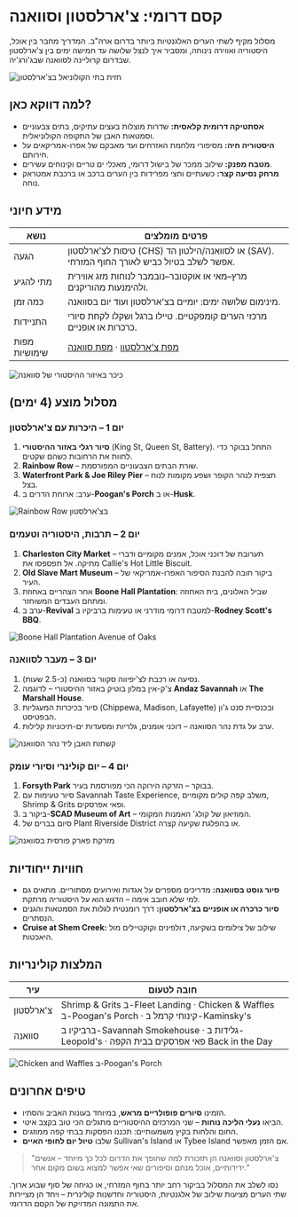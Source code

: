 # קסם דרומי: צ'ארלסטון וסוואנה

מסלול מקיף לשתי הערים האלגנטיות ביותר בדרום ארה"ב. המדריך מחבר בין אוכל, היסטוריה ואווירה נינוחה, ומסביר איך לנצל שלושה עד חמישה ימים בין צ'ארלסטון שבדרום קרוליינה לסוואנה שבג'ורג'יה.

![חזית בתי הקולוניאל בצ'ארלסטון](https://static.wixstatic.com/media/4e19df_fc19189ceeab4fdfa748678a48d8f6cb~mv2.jpg/v1/fill/w_147,h_98,al_c,q_80,usm_0.66_1.00_0.01,blur_2,enc_avif,quality_auto/4e19df_fc19189ceeab4fdfa748678a48d8f6cb~mv2.jpg)

## למה דווקא כאן?

- **אסתטיקה דרומית קלאסית:** שדרות מוצלות בעצים עתיקים, בתים צבעוניים וסמטאות האבן של התקופה הקולוניאלית.
- **היסטוריה חיה:** מסיפורי מלחמת האזרחים ועד מאבקם של אפרו-אמריקאים על חירותם.
- **מטבח מפנק:** שילוב ממכר של בישול דרומי, מאכלי ים טריים וקינוחים עשירים.
- **מרחק נסיעה קצר:** כשעתיים וחצי מפרידות בין הערים ברכב או ברכבת אמטראק נוחה.

## מידע חיוני

| נושא | פרטים מומלצים |
| --- | --- |
| הגעה | טיסות לצ'ארלסטון (CHS) או לסוואנה/הילטון הד (SAV). אפשר לשלב בטיול כביש לאורך החוף המזרחי. |
| מתי להגיע | מרץ–מאי או אוקטובר–נובמבר לנוחות מזג אווירית ולהימנעות מהוריקנים. |
| כמה זמן | מינימום שלושה ימים: יומיים בצ'ארלסטון ועוד יום בסוואנה. |
| התניידות | מרכזי הערים קומפקטיים. טיילו ברגל ושקלו לקחת סיורי כרכרות או אופניים. |
| מפות שימושיות | [מפת צ'ארלסטון](https://www.google.com/maps/d/edit?mid=1zDovqna02SroHnaR-kCYkVuFK7eLmm0-&usp=sharing) · [מפת סוואנה](https://www.google.com/maps/d/edit?mid=1v104ylDP01UExbgoeXZ5khCzIjSGS3ll&usp=sharing) |

![כיכר באיזור ההיסטורי של סוואנה](https://static.wixstatic.com/media/4e19df_5706ffe2ca374f329eae3749959542fc~mv2.jpg/v1/fill/w_147,h_98,al_c,q_80,usm_0.66_1.00_0.01,blur_2,enc_avif,quality_auto/4e19df_5706ffe2ca374f329eae3749959542fc~mv2.jpg)

## מסלול מוצע (4 ימים)

### יום 1 – היכרות עם צ'ארלסטון
1. **סיור רגלי באזור ההיסטורי** (King St, Queen St, Battery). התחל בבוקר כדי לחוות את הרחובות כשהם שקטים.
2. **Rainbow Row** – שורת הבתים הצבעוניים המפורסמת.
3. **Waterfront Park &‏ Joe Riley Pier** – תצפית לנהר הקופר ושפע מקומות לנוח בצל.
4. ערב: ארוחת הדרים ב-**Poogan's Porch** או ב-**Husk**.

![Rainbow Row בצ'ארלסטון](https://static.wixstatic.com/media/4e19df_983e1ff4cb4541eaa58047d177ec49ed~mv2.jpg/v1/fill/w_147,h_98,al_c,q_80,usm_0.66_1.00_0.01,blur_2,enc_avif,quality_auto/4e19df_983e1ff4cb4541eaa58047d177ec49ed~mv2.jpg)

### יום 2 – תרבות, היסטוריה וטעמים
1. **Charleston City Market** – תערובת של דוכני אוכל, אמנים מקומיים ודברי מתיקה. אל תפספסו את Callie's Hot Little Biscuit.
2. **Old Slave Mart Museum** – ביקור חובה להבנת הסיפור האפרו-אמריקאי של העיר.
3. אחר הצהריים באחוזת **Boone Hall Plantation**: שביל האלונים, בית האחוזה ומתחם העבדים המשוחזר.
4. ערב ב-**Revival** למטבח דרומי מודרני או טעימות ברביקיו ב-**Rodney Scott's BBQ**.

![Boone Hall Plantation Avenue of Oaks](https://static.wixstatic.com/media/4e19df_12d7309975ce4e699fcaf28b2397cc3c~mv2.jpg/v1/fill/w_147,h_98,al_c,q_80,usm_0.66_1.00_0.01,blur_2,enc_avif,quality_auto/4e19df_12d7309975ce4e699fcaf28b2397cc3c~mv2.jpg)

### יום 3 – מעבר לסוואנה
1. נסיעה או רכבת לצ'יפיווה סקוור בסוואנה (כ-2.5 שעות).
2. צ'ק-אין במלון בוטיק באזור ההיסטורי – לדוגמה **Andaz Savannah** או **The Marshall House**.
3. סיור בכיכרות המעגליות (Chippewa, Madison, Lafayette) ובכנסיית סנט ג'ון הבפטיסט.
4. ערב על גדת נהר הסוואנה – דוכני אומנים, גלריות ומסעדות ים-תיכוניות קלילות.

![קשתות האבן ליד נהר הסוואנה](https://static.wixstatic.com/media/4e19df_306fb32afe4d41cc8f6191b098c955fa~mv2.jpg/v1/fill/w_147,h_98,al_c,q_80,usm_0.66_1.00_0.01,blur_2,enc_avif,quality_auto/4e19df_306fb32afe4d41cc8f6191b098c955fa~mv2.jpg)

### יום 4 – יום קולינרי וסיורי עומק
1. **Forsyth Park** בבוקר – הזרקה הירוקה הכי מפורסמת בעיר.
2. סיור טעימות עם Savannah Taste Experience, משלב קפה קולים מקומיים, Shrimp & Grits ופאי אפרסקים.
3. ביקור ב-**SCAD Museum of Art** – המוזיאון של קולג' האמנות המקומי.
4. סיום בברים של Plant Riverside District או בהפלגת שקיעה קצרה.

![מזרקת פארק פורסית בסוואנה](https://static.wixstatic.com/media/4e19df_640e77e2a0c842db990c91fa679ae278~mv2.jpg/v1/fill/w_147,h_98,al_c,q_80,usm_0.66_1.00_0.01,blur_2,enc_avif,quality_auto/4e19df_640e77e2a0c842db990c91fa679ae278~mv2.jpg)

## חוויות ייחודיות

- **סיור גוסט בסוואנה:** מדריכים מספרים על אגדות ואירועים מסתוריים. מתאים גם למי שלא חובב אימה – הדגש הוא על היסטוריה מרתקת.
- **סיור כרכרה או אופניים בצ'ארלסטון:** דרך רומנטית לגלות את הסמטאות והגנים הנסתרים.
- **Cruise at Shem Creek:** שילוב של צילומים בשקיעה, דולפינים וקוקטיילים מול היאכטות.

## המלצות קולינריות

| עיר | חובה לטעום |
| --- | --- |
| צ'ארלסטון | Shrimp & Grits ב-Fleet Landing · Chicken & Waffles ב-Poogan's Porch · קינוחי קרמל ב-Kaminsky's |
| סוואנה | ברביקיו ב-Savannah Smokehouse · גלידות ב-Leopold's · פאי אפרסקים בבית הקפה Back in the Day |

![Chicken and Waffles ב-Poogan's Porch](https://static.wixstatic.com/media/4e19df_12c09ae4721241c3ad82a1124c3ca05d~mv2.jpg/v1/fill/w_147,h_65,al_c,q_80,usm_0.66_1.00_0.01,blur_2,enc_avif,quality_auto/4e19df_12c09ae4721241c3ad82a1124c3ca05d~mv2.jpg)

## טיפים אחרונים

- הזמינו **סיורים פופולריים מראש**, במיוחד בעונות האביב והסתיו.
- הביאו **נעלי הליכה נוחות** – שני המרכזים ההיסטוריים מתגלים הכי טוב בקצב איטי.
- החום והלחות בקיץ משמעותיים: תכננו הפסקות בבתי קפה ממוזגים.
- שלבו **טיול יום לחופי האיים** Sullivan's Island או Tybee Island אם הזמן מאפשר.

> "צ'ארלסטון וסוואנה הן תזכורת למה שהופך את הדרום לכל כך מיוחד – אנשים ידידותיים, אוכל מנחם וסיפורים שאי אפשר למצוא בשום מקום אחר."

נסו לשלב את המסלול בביקור רחב יותר בחוף המזרחי, או כגיחה של סוף שבוע ארוך. שתי הערים מציעות שילוב של אלגנטיות, היסטוריה וחדשנות קולינרית – ויחד הן מציירות את התמונה המדויקת של הקסם הדרומי.
